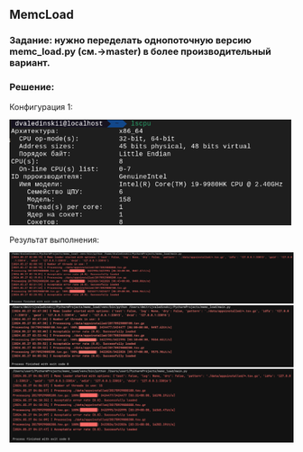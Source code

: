 ## MemcLoad
### Задание: нужно переделать однопоточную версию memc_load.py (см.->master) в более производительный вариант.
### Решение:



Конфигурация 1:

[<img src="images/img_01.png" width="500"/>]()

Результат выполнения:

[<img src="images/img_02.png" width="1000"/>]()
[<img src="images/img_03.png" width="1000"/>]()
[<img src="images/img_04.png" width="1000"/>]()